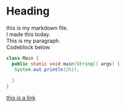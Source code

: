 # Heading

this is my markdown file.  
I made this today.  
This is my paragraph.  
Codeblock below.

```Java
class Main {
  public static void main(String[] args) {
   System.out.println(2%1);
    
  }
}
```
[this is a link](www.yahoo.com)
